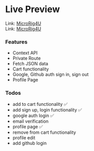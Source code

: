 # Live Preview

Link: [MicroRig4U](https://microrig4u.vercel.app)<br>
Link: [MicroRig4U](https://microrig4u.surge.sh)

### Features

- Context API
- Private Route
- Fetch JSON data
- Cart functionality
- Google, Github auth sign in, sign out
- Profile Page

### Todos

- add to cart functionality ✅
- add sign up, login functionality ✅
- google auth login ✅
- email verification
- profile page ✅
- remove from cart functionality
- profile edit
- add github login
